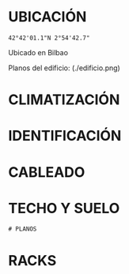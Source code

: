 # UBICACIÓN
```
42°42'01.1"N 2°54'42.7"
```
Ubicado en Bilbao 


Planos del edificio: (./edificio.png)




# CLIMATIZACIÓN

# IDENTIFICACIÓN

# CABLEADO

# TECHO Y SUELO

    # PLANOS

# RACKS

